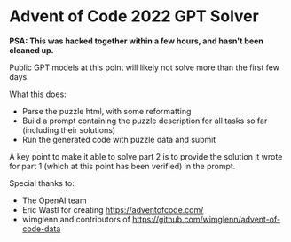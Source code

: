 # Advent of Code 2022 GPT Solver

<b>PSA: This was hacked together within a few hours, and hasn't been cleaned up. </b>

Public GPT models at this point will likely not solve more than the first few days. 

What this does: 
- Parse the puzzle html, with some reformatting
- Build a prompt containing the puzzle description for all tasks so far (including their solutions)
- Run the generated code with puzzle data and submit

A key point to make it able to solve part 2 is to provide the solution it wrote for part 1 (which at this point has been verified) in the prompt. 


Special thanks to:
- The OpenAI team
- Eric Wastl for creating https://adventofcode.com/
- wimglenn and contributors of https://github.com/wimglenn/advent-of-code-data
